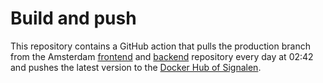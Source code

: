 # Build and push
This repository contains a GitHub action that pulls the production branch from the Amsterdam [frontend](https://github.com/Amsterdam/signals-frontend) and [backend](https://github.com/Amsterdam/signals) repository every day at 02:42 and pushes the latest version to the [Docker Hub of Signalen](https://hub.docker.com/u/signalen).
